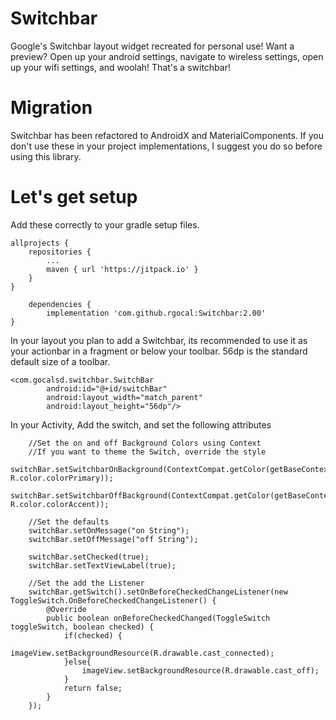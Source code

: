 # Switchbar
Google's Switchbar layout widget recreated for personal use! Want a preview? Open up your android settings, navigate to wireless settings, open up your wifi settings, and woolah! That's a switchbar!

# Migration
Switchbar has been refactored  to AndroidX and MaterialComponents. If you don't use these in your project implementations, I suggest you do so before using this library.

# Let's get setup
Add these correctly to your gradle setup files.

    allprojects {
		repositories {
			...
			maven { url 'https://jitpack.io' }
		}
	}

    	dependencies {
	        implementation 'com.github.rgocal:Switchbar:2.00'
	}

In your layout you plan to add a Switchbar, its recommended to use it as your actionbar in a fragment or below your toolbar. 56dp is the standard default size of a toolbar.

    <com.gocalsd.switchbar.SwitchBar
            android:id="@+id/switchBar"
            android:layout_width="match_parent"
            android:layout_height="56dp"/>
            
In your Activity, Add the switch, and set the following attributes

    	//Set the on and off Background Colors using Context
        //If you want to theme the Switch, override the style
        switchBar.setSwitchbarOnBackground(ContextCompat.getColor(getBaseContext(), R.color.colorPrimary));
        switchBar.setSwitchbarOffBackground(ContextCompat.getColor(getBaseContext(), R.color.colorAccent));

        //Set the defaults
        switchBar.setOnMessage("on String");
        switchBar.setOffMessage("off String");

        switchBar.setChecked(true);
        switchBar.setTextViewLabel(true);

        //Set the add the Listener
        switchBar.getSwitch().setOnBeforeCheckedChangeListener(new ToggleSwitch.OnBeforeCheckedChangeListener() {
            @Override
            public boolean onBeforeCheckedChanged(ToggleSwitch toggleSwitch, boolean checked) {
                if(checked) {
                    imageView.setBackgroundResource(R.drawable.cast_connected);
                }else{
                    imageView.setBackgroundResource(R.drawable.cast_off);
                }
                return false;
            }
        });
